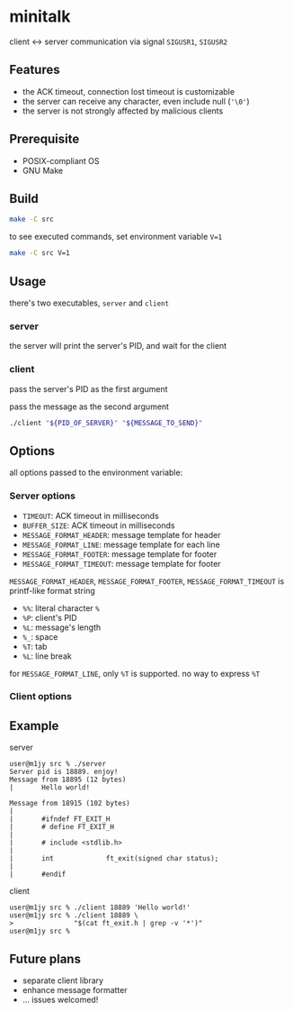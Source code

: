 # minitalk

client <-> server communication via signal `SIGUSR1`, `SIGUSR2`

## Features

- the ACK timeout, connection lost timeout is customizable
- the server can receive any character, even include null (`'\0'`)
- the server is not strongly affected by malicious clients

## Prerequisite

- POSIX-compliant OS
- GNU Make

## Build

```sh
make -C src
```

to see executed commands, set environment variable `V=1`

```sh
make -C src V=1
```

## Usage

there's two executables, `server` and `client`

### server

the server will print the server's PID, and wait for the client

### client

pass the server's PID as the first argument

pass the message as the second argument

```sh
./client "${PID_OF_SERVER}" "${MESSAGE_TO_SEND}"
```

## Options

all options passed to the environment variable:

### Server options

- `TIMEOUT`: ACK timeout in milliseconds
- `BUFFER_SIZE`: ACK timeout in milliseconds
- `MESSAGE_FORMAT_HEADER`: message template for header
- `MESSAGE_FORMAT_LINE`: message template for each line
- `MESSAGE_FORMAT_FOOTER`: message template for footer
- `MESSAGE_FORMAT_TIMEOUT`: message template for footer

`MESSAGE_FORMAT_HEADER`, `MESSAGE_FORMAT_FOOTER`, `MESSAGE_FORMAT_TIMEOUT` is printf-like format string

- `%%`: literal character `%`
- `%P`: client's PID
- `%L`: message's length
- `%_`: space
- `%T`: tab
- `%L`: line break

for `MESSAGE_FORMAT_LINE`, only `%T` is supported. no way to express `%T`

### Client options

## Example

server

```text
user@m1jy src % ./server
Server pid is 18889. enjoy!
Message from 18895 (12 bytes)
|       Hello world!

Message from 18915 (102 bytes)
|
|       #ifndef FT_EXIT_H
|       # define FT_EXIT_H
|
|       # include <stdlib.h>
|
|       int             ft_exit(signed char status);
|
|       #endif

```

client

```text
user@m1jy src % ./client 18889 'Hello world!'
user@m1jy src % ./client 18889 \
>               "$(cat ft_exit.h | grep -v '*')"
user@m1jy src %
```

## Future plans

- separate client library
- enhance message formatter
- ... issues welcomed!
